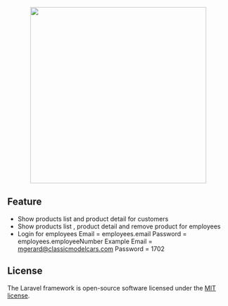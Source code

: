 <p align="center"><img src="https://res.cloudinary.com/dtfbvvkyp/image/upload/v1566331377/laravel-logolockup-cmyk-red.svg" width="400"></p>

## Feature

- Show products list and product detail for customers
- Show products list , product detail and remove product for employees
- Login for employees
    Email = employees.email 
    Password = employees.employeeNumber
Example
    Email = mgerard@classicmodelcars.com
    Password = 1702

## License

The Laravel framework is open-source software licensed under the [MIT license](https://opensource.org/licenses/MIT).
